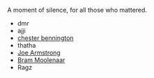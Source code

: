 A moment of silence, for all those who mattered.

* dmr
* ajji
* [chester bennington](https://twitter.com/shrayasr/status/888203593894969344)
* thatha
* [Joe Armstrong](https://twitter.com/shrayasr/status/1119645778773807104)
* [Bram Moolenaar](https://twitter.com/shrayasr/status/1687813062160498688)
* Ragz
